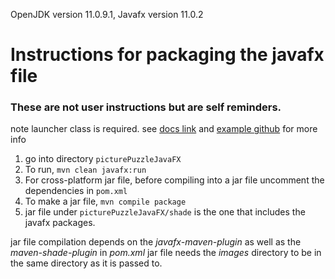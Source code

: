 OpenJDK version 11.0.9.1, Javafx version 11.0.2

# Instructions for packaging the javafx file
### These are not user instructions but are self reminders.

note launcher class is required.
see [docs link](https://openjfx.io/openjfx-docs/#modular) and [example github](https://github.com/openjfx/samples/tree/master/CommandLine/Non-modular/Maven) for more info

1. go into directory `picturePuzzleJavaFX`
2. To run, `mvn clean javafx:run`
3. For cross-platform jar file, before compiling into a jar file uncomment the dependencies in `pom.xml`
4. To make a jar file, `mvn compile package`
5. jar file under `picturePuzzleJavaFX/shade` is the one that includes the javafx packages.

jar file compilation depends on the *javafx-maven-plugin* as well as the *maven-shade-plugin* in *pom.xml*
jar file needs the *images* directory to be in the same directory as it is passed to.
